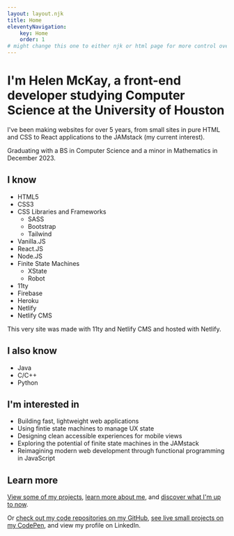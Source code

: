 ```yaml
---
layout: layout.njk
title: Home
eleventyNavigation:
    key: Home
    order: 1
# might change this one to either njk or html page for more control over the formatting
---
```


<!-- blurb of who Helen is -->

# I'm Helen McKay, a front-end developer studying Computer Science at the University of Houston

I've been making websites for over 5 years, from small sites in pure HTML and CSS to React applications to the JAMstack (my current interest).

Graduating with a BS in Computer Science and a minor in Mathematics in December 2023.

<!-- list of Helen's skills -->

## I know

- HTML5
- CSS3
- CSS Libraries and Frameworks
    - SASS
    - Bootstrap
    - Tailwind
- Vanilla.JS
- React.JS
- Node.JS
- Finite State Machines
    - XState
    - Robot
- 11ty
- Firebase
- Heroku
- Netlify
- Netlify CMS

<!-- blurb on how this site was made -->

This very site was made with 11ty and Netlify CMS and hosted with Netlify.

## I also know

- Java
- C/C++
- Python

<!-- list of Helen's interests -->

## I'm interested in
- Building fast, lightweight web applications
- Using fintie state machines to manage UX state
- Designing clean accessible experiences for mobile views
- Exploring the potential of finite state machines in the JAMstack
- Reimagining modern web development through functional programming in JavaScript

<!-- links to other pages on this site -->

## Learn more

[View some of my projects](/projects), [learn more about me](/about), and [discover what I'm up to now](/now).

<!-- links to external sites -->

Or [check out my code repositories on my GitHub](https://github.com/helen-mckay), [see live small projects on my CodePen](https://codepen.io/helen-mckay), and view my profile on LinkedIn.

